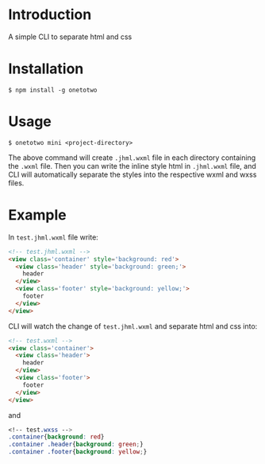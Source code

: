 
# Introduction

A simple CLI to separate html and css

# Installation
```npm
$ npm install -g onetotwo
```

# Usage
```npm
$ onetotwo mini <project-directory>
```
The above command will create `.jhml.wxml` file in each directory containing the `.wxml` file.
Then you can write the inline style html in `.jhml.wxml` file, and CLI will automatically separate the styles into the respective wxml and wxss files.

# Example 

In `test.jhml.wxml` file write:
```html
<!-- test.jhml.wxml -->
<view class='container' style='background: red'>
  <view class='header' style='background: green;'> 
    header
  </view>
  <view class='footer' style='background: yellow;'>
    footer
  </view>
</view>
```

CLI will watch the change of `test.jhml.wxml` and separate html and css into:
```html 
<!-- test.wxml -->
<view class='container'>
  <view class='header'> 
    header
  </view>
  <view class='footer'>
    footer
  </view>
</view>
```
and 
```css
<!-- test.wxss -->
.container{background: red}
.container .header{background: green;}
.container .footer{background: yellow;}
```

